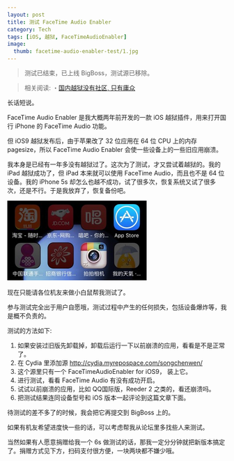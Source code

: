 ```yaml
---
layout: post
title: 测试 FaceTime Audio Enabler
category: Tech
tags: [iOS, 越狱, FaceTimeAudioEnabler]
image: 
  thumb: facetime-audio-enabler-test/1.jpg
---
```


> 测试已结束，已上线 BigBoss，测试源已移除。

> 相关阅读: 
> ・[国内越狱没有社区, 只有庸众](/life/2015/10/22/jailbreak-in-china/)

长话短说。

FaceTime Audio Enabler 是我大概两年前开发的一款 iOS 越狱插件，用来打开国行 iPhone 的 FaceTime Audio 功能。

但 iOS9 越狱发布后，由于苹果改了 32 位应用在 64 位 CPU 上的内存 pagesize，所以 FaceTime Audio Enabler 会使一些设备上的一些旧应用崩溃。

<!-- more -->

我本身是已经有一年多没有越狱过了。这次为了测试，才又尝试着越狱的。我的 iPad 越狱成功了，但 iPad 本来就可以使用 FaceTime Audio，而且也不是 64 位设备。我的 iPhone 5s 却怎么也越不成功，试了很多次，恢复系统又试了很多次，还是不行。于是我放弃了，恢复备份吧。

![](/images/facetime-audio-enabler-test/1.jpg)

现在只能请各位机友来做小白鼠帮我测试了。

参与测试完全出于用户自愿哦，测试过程中产生的任何损失，包括设备爆炸等，我是概不负责的。

测试的方法如下:

1. 如果安装过旧版先卸载掉，卸载后运行一下以前崩溃的应用，看看是不是正常了。
2. 在 Cydia 里添加源 http://cydia.myrepospace.com/songchenwen/
3. 这个源里只有一个 FaceTimeAudioEnabler for iOS9， 装上它。
4. 进行测试，看看 FaceTime Audio 有没有成功开启。
5. 试试以前崩溃的应用，比如 QQ国际版，Reeder 2 之类的，看还崩溃吗。
6. 把测试结果连同设备型号和 iOS 版本一起评论到这篇文章下面。

待测试的差不多了的时候，我会把它再提交到 BigBoss 上的。

如果有机友希望进度快一些的话，可以考虑帮我从论坛里多找些人来测试。

当然如果有人愿意捐赠给我一个 6s 做测试的话，那我一定分分钟就把新版本搞定了。捐赠方式见下方，扫码支付很方便，一块两块都不嫌少哦。
